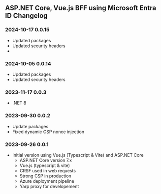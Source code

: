 ## ASP.NET Core, Vue.js BFF using Microsoft Entra ID Changelog

### 2024-10-17 0.0.15
- Updated packages
- Updated security headers
- 
### 2024-10-05 0.0.14
- Updated packages
- Updated security headers

### 2023-11-17 0.0.3
- .NET 8

### 2023-09-30 0.0.2
- Update packages
- Fixed dynamic CSP nonce injection

### 2023-09-26 0.0.1
- Initial version using Vue.js (Typescript & Vite) and ASP.NET Core
  - ASP.NET Core version 7.x
  - Vue.js (typescript & vite)
  - CRSF used in web requests
  - Strong CSP in production
  - Azure deployment pipeline
  - Yarp proxy for developement
